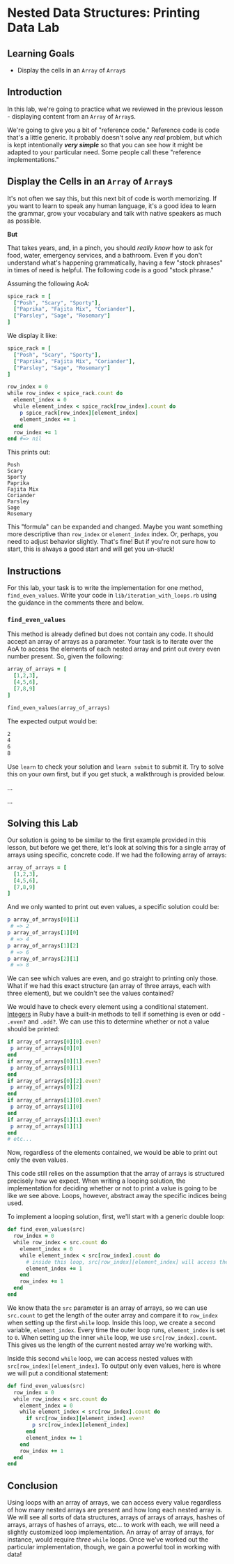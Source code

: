 
# Nested Data Structures: Printing Data Lab

## Learning Goals

* Display the cells in an `Array` of `Array`s

## Introduction

In this lab, we're going to practice what we reviewed in the previous lesson -
displaying content from an `Array` of `Array`s.

We're going to give you a bit of "reference code." Reference code is code that's
a little generic. It probably doesn't solve any _real_ problem, but which is
kept intentionally ***very simple*** so that you can see how it might be adapted
to your particular need. Some people call these "reference implementations."

## Display the Cells in an `Array` of `Array`s

It's not often we say this, but this next bit of code is worth memorizing.
If you want to learn to speak any human language, it's a good idea to learn the
grammar, grow your vocabulary and talk with native speakers as much as
possible.

**But**

That takes years, and, in a pinch, you should _really know_ how to ask for
food, water, emergency services, and a bathroom. Even if you don't understand
what's happening grammatically, having a few "stock phrases" in times of need
is helpful.  The following code is a good "stock phrase."

Assuming the following AoA:

```ruby
spice_rack = [
  ["Posh", "Scary", "Sporty"],
  ["Paprika", "Fajita Mix", "Coriander"],
  ["Parsley", "Sage", "Rosemary"]
]
```

We display it like:

```ruby
spice_rack = [
  ["Posh", "Scary", "Sporty"],
  ["Paprika", "Fajita Mix", "Coriander"],
  ["Parsley", "Sage", "Rosemary"]
]

row_index = 0
while row_index < spice_rack.count do
  element_index = 0
  while element_index < spice_rack[row_index].count do
    p spice_rack[row_index][element_index]
    element_index += 1
  end
  row_index += 1
end #=> nil
```

This prints out:

```text
Posh
Scary
Sporty
Paprika
Fajita Mix
Coriander
Parsley
Sage
Rosemary
```

This "formula" can be expanded and changed. Maybe you want something more
descriptive than `row_index` or `element_index` index. Or, perhaps, you need to
adjust behavior slightly. That's fine! But if you're not sure how to start,
this is always a good start and will get you un-stuck!

## Instructions

For this lab, your task is to write the implementation for one method,
`find_even_values`. Write your code in `lib/iteration_with_loops.rb` using the
guidance in the comments there and below.

### `find_even_values`

This method is already defined but does not contain any code. It should accept
an array of arrays as a parameter. Your task is to iterate over the AoA to
access the elements of each nested array and print out every even number
present. So, given the following:

```rb
array_of_arrays = [
  [1,2,3],
  [4,5,6],
  [7,8,9]
]

find_even_values(array_of_arrays)
```

The expected output would be:

```sh
2
4
6
8
```

Use `learn` to check your solution and `learn submit` to submit it. Try to solve
this on your own first, but if you get stuck, a walkthrough is provided below.

...

...

## Solving this Lab

Our solution is going to be similar to the first example provided in this
lesson, but before we get there, let's look at solving this for a single array
of arrays using specific, concrete code. If we had the following array of arrays:

```rb
array_of_arrays = [
  [1,2,3],
  [4,5,6],
  [7,8,9]
]
```

And we only wanted to print out even values, a specific solution could be:

```rb
p array_of_arrays[0][1]
 # => 2
p array_of_arrays[1][0]
 # => 4
p array_of_arrays[1][2]
 # => 6
p array_of_arrays[2][1]
 # => 8
```

We can see which values are even, and go straight to printing only those. What
if we had this exact structure (an array of three arrays, each with three
element), but we couldn't see the values contained?

We would have to check every element using a conditional statement. [Integers][]
in Ruby have a built-in methods to tell if something is even or odd - `.even?`
and `.odd?`. We can use this to determine whether or not a value should be
printed:

[Integers]: https://ruby-doc.org/core-2.7.0/Integer.html

```rb
if array_of_arrays[0][0].even?
 p array_of_arrays[0][0]
end
if array_of_arrays[0][1].even?
 p array_of_arrays[0][1]
end
if array_of_arrays[0][2].even?
 p array_of_arrays[0][2]
end
if array_of_arrays[1][0].even?
 p array_of_arrays[1][0]
end
if array_of_arrays[1][1].even?
 p array_of_arrays[1][1]
end
# etc...
```

Now, regardless of the elements contained, we would be able to print out only
the even values.

This code still relies on the assumption that the array of arrays is structured
precisely how we expect. When writing a looping solution, the implementation for
deciding whether or not to print a value is going to be like we see above.
Loops, however, abstract away the specific indices being used.

To implement a looping solution, first, we'll start with a generic double loop:

```rb
def find_even_values(src)
  row_index = 0
  while row_index < src.count do
    element_index = 0
    while element_index < src[row_index].count do
      # inside this loop, src[row_index][element_index] will access the current element
      element_index += 1
    end
    row_index += 1
  end
end
```

We know thata the `src` parameter is an array of arrays, so we can use
`src.count` to get the length of the outer array and compare it to `row_index`
when setting up the first `while` loop. Inside this loop, we create a second
variable, `element_index`. Every time the outer loop runs, `element_index` is
set to `0`. When setting up the inner `while` loop, we use
`src[row_index].count`. This gives us the length of the current nested array
we're working with.

Inside this second `while` loop, we can access nested values with
`src[row_index][element_index]`. To output only even values, here is where we
will put a conditional statement:

```rb
def find_even_values(src)
  row_index = 0
  while row_index < src.count do
    element_index = 0
    while element_index < src[row_index].count do
      if src[row_index][element_index].even?
        p src[row_index][element_index]
      end
      element_index += 1
    end
    row_index += 1
  end
end
```

## Conclusion

Using loops with an array of arrays, we can access every value regardless of how
many nested arrays are present and how long each nested array is. We will see
all sorts of data structures, arrays of arrays of arrays, hashes of arrays,
arrays of hashes of arrays, etc... to work with each, we will need a slightly
customized loop implementation. An array of array of arrays, for instance, would
require _three_ `while` loops. Once we've worked out the particular
implementation, though, we gain a powerful tool in working with data!